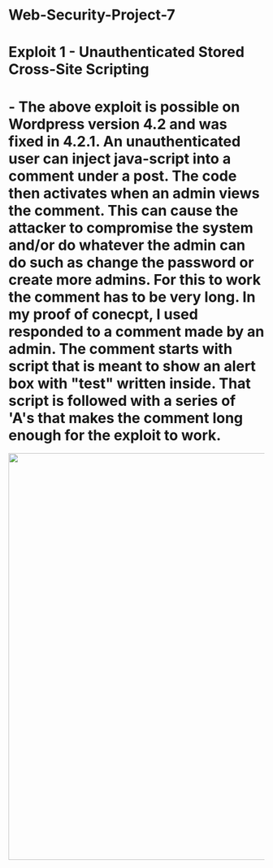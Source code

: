 # Web-Security-Project-7

# Exploit 1 - Unauthenticated Stored Cross-Site Scripting
# - The above exploit is possible on Wordpress version 4.2 and was fixed in 4.2.1. An unauthenticated user can inject java-script into a comment under a post. The code then activates when an admin views the comment. This can cause the attacker to compromise the system and/or do whatever the admin can do such as change the password or create more admins. For this to work the comment has to be very long. In my proof of conecpt, I used responded to a comment made by an admin. The comment starts with script that is meant to show an alert box with "test" written inside. That script is followed with a series of 'A's that makes the comment long enough for the exploit to work. 
<img src="https://imageshack.com/a/img923/4731/vvzPHW.gif" width="800"> 
